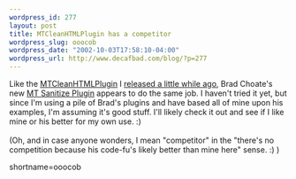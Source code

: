 ```yaml
--- 
wordpress_id: 277
layout: post
title: MTCleanHTMLPlugin has a competitor
wordpress_slug: ooocob
wordpress_date: "2002-10-03T17:58:10-04:00"
wordpress_url: http://www.decafbad.com/blog/?p=277
---
```

Like the <a href="http://www.decafbad.com/twiki/bin/view/Main/MTCleanHTMLPlugin">MTCleanHTMLPlugin</a> I <a href="http://www.decafbad.com/news_archives/000296.phtml#000296">released a little while ago</a>, Brad Choate's new <a href="http://www.bradchoate.com/past/mtsanitize.php">MT Sanitize Plugin</a> appears to do the same job.  I haven't tried it yet, but since I'm using a pile of Brad's plugins and have based all of mine upon his examples, I'm assuming it's good stuff.  I'll likely check it out and see if I like mine or his better for my own use. :)
<br /><br />
(Oh, and in case anyone wonders, I mean "competitor" in the "there's no competition because his code-fu's likely better than mine here" sense. :) )
<!--more-->
shortname=ooocob
